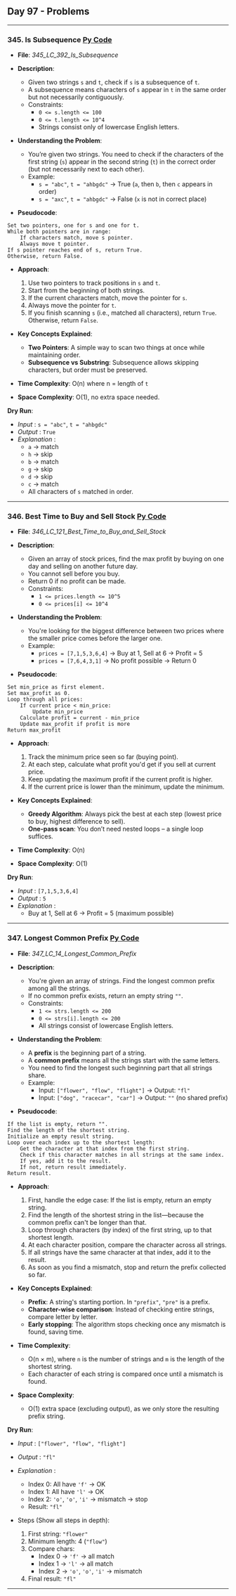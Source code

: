 ## Day 97 - Problems  

---

### 345. **Is Subsequence**  [Py Code](./_345_LC_392_Is_Subsequence.py)  

- **File**: _345_LC_392_Is_Subsequence_  
- **Description**:  
  - Given two strings `s` and `t`, check if `s` is a subsequence of `t`.  
  - A subsequence means characters of `s` appear in `t` in the same order but not necessarily contiguously.  
  - Constraints:  
    - `0 <= s.length <= 100`  
    - `0 <= t.length <= 10^4`  
    - Strings consist only of lowercase English letters.

- **Understanding the Problem**:  
  - You’re given two strings. You need to check if the characters of the first string (`s`) appear in the second string (`t`) in the correct order (but not necessarily next to each other).  
  - Example:  
    - `s = "abc"`, `t = "ahbgdc"` → True (`a`, then `b`, then `c` appears in order)  
    - `s = "axc"`, `t = "ahbgdc"` → False (`x` is not in correct place)

- **Pseudocode**:
```
Set two pointers, one for s and one for t.
While both pointers are in range:
    If characters match, move s pointer.
    Always move t pointer.
If s pointer reaches end of s, return True.
Otherwise, return False.
```

- **Approach**:  
  1. Use two pointers to track positions in `s` and `t`.  
  2. Start from the beginning of both strings.  
  3. If the current characters match, move the pointer for `s`.  
  4. Always move the pointer for `t`.  
  5. If you finish scanning `s` (i.e., matched all characters), return `True`. Otherwise, return `False`.

- **Key Concepts Explained**:  
  - **Two Pointers**: A simple way to scan two things at once while maintaining order.  
  - **Subsequence vs Substring**: Subsequence allows skipping characters, but order must be preserved.

- **Time Complexity**: O(n) where n = length of `t`  
- **Space Complexity**: O(1), no extra space needed.

**Dry Run**:  
- *Input* : `s = "abc"`, `t = "ahbgdc"`  
- *Output* : `True`  
- *Explanation* :  
  - `a` → match  
  - `h` → skip  
  - `b` → match  
  - `g` → skip  
  - `d` → skip  
  - `c` → match  
  - All characters of `s` matched in order.

---

### 346. **Best Time to Buy and Sell Stock**  [Py Code](./_346_LC_121_Best_Time_to_Buy_and_Sell_Stock.py)

- **File**: _346_LC_121_Best_Time_to_Buy_and_Sell_Stock_  
- **Description**:  
  - Given an array of stock prices, find the max profit by buying on one day and selling on another future day.  
  - You cannot sell before you buy.  
  - Return 0 if no profit can be made.  
  - Constraints:  
    - `1 <= prices.length <= 10^5`  
    - `0 <= prices[i] <= 10^4`

- **Understanding the Problem**:  
  - You're looking for the biggest difference between two prices where the smaller price comes before the larger one.  
  - Example:  
    - `prices = [7,1,5,3,6,4]` → Buy at 1, Sell at 6 → Profit = 5  
    - `prices = [7,6,4,3,1]` → No profit possible → Return 0

- **Pseudocode**:
```
Set min_price as first element.
Set max_profit as 0.
Loop through all prices:
    If current price < min_price:
        Update min_price
    Calculate profit = current - min_price
    Update max_profit if profit is more
Return max_profit
```

- **Approach**:  
  1. Track the minimum price seen so far (buying point).  
  2. At each step, calculate what profit you'd get if you sell at current price.  
  3. Keep updating the maximum profit if the current profit is higher.  
  4. If the current price is lower than the minimum, update the minimum.

- **Key Concepts Explained**:  
  - **Greedy Algorithm**: Always pick the best at each step (lowest price to buy, highest difference to sell).  
  - **One-pass scan**: You don’t need nested loops – a single loop suffices.

- **Time Complexity**: O(n)  
- **Space Complexity**: O(1)

**Dry Run**:  
- *Input* : `[7,1,5,3,6,4]`  
- *Output* : `5`  
- *Explanation* :  
  - Buy at 1, Sell at 6 → Profit = 5 (maximum possible)

---

### 347. **Longest Common Prefix**  [Py Code](./_347_LC_14_Longest_Common_Prefix.py)  

- **File**: _347_LC_14_Longest_Common_Prefix_  
- **Description**:  
  - You're given an array of strings. Find the longest common prefix among all the strings.  
  - If no common prefix exists, return an empty string `""`.  
  - Constraints:  
    - `1 <= strs.length <= 200`  
    - `0 <= strs[i].length <= 200`  
    - All strings consist of lowercase English letters.

- **Understanding the Problem**:  
  - A **prefix** is the beginning part of a string.  
  - A **common prefix** means all the strings start with the same letters.  
  - You need to find the longest such beginning part that all strings share.  
  - Example:  
    - Input: `["flower", "flow", "flight"]` → Output: `"fl"`  
    - Input: `["dog", "racecar", "car"]` → Output: `""` (no shared prefix)

- **Pseudocode**:
```
If the list is empty, return "".
Find the length of the shortest string.
Initialize an empty result string.
Loop over each index up to the shortest length:
    Get the character at that index from the first string.
    Check if this character matches in all strings at the same index.
    If yes, add it to the result.
    If not, return result immediately.
Return result.
```

- **Approach**:  
  1. First, handle the edge case: If the list is empty, return an empty string.  
  2. Find the length of the shortest string in the list—because the common prefix can't be longer than that.  
  3. Loop through characters (by index) of the first string, up to that shortest length.  
  4. At each character position, compare the character across all strings.  
  5. If all strings have the same character at that index, add it to the result.  
  6. As soon as you find a mismatch, stop and return the prefix collected so far.

- **Key Concepts Explained**:  
  - **Prefix**: A string's starting portion. In `"prefix"`, `"pre"` is a prefix.  
  - **Character-wise comparison**: Instead of checking entire strings, compare letter by letter.  
  - **Early stopping**: The algorithm stops checking once any mismatch is found, saving time.

- **Time Complexity**:  
  - O(n × m), where `n` is the number of strings and `m` is the length of the shortest string.  
  - Each character of each string is compared once until a mismatch is found.

- **Space Complexity**:  
  - O(1) extra space (excluding output), as we only store the resulting prefix string.

**Dry Run**:  
- *Input* : `["flower", "flow", "flight"]`  
- *Output* : `"fl"`  
- *Explanation* :  
  - Index 0: All have `'f'` → OK  
  - Index 1: All have `'l'` → OK  
  - Index 2: `'o'`, `'o'`, `'i'` → mismatch → stop  
  - Result: `"fl"`

- Steps (Show all steps in depth):  
  1. First string: `"flower"`  
  2. Minimum length: 4 (`"flow"`)  
  3. Compare chars:  
     - Index 0 → `'f'` → all match  
     - Index 1 → `'l'` → all match  
     - Index 2 → `'o'`, `'o'`, `'i'` → mismatch  
  4. Final result: `"fl"`

---
